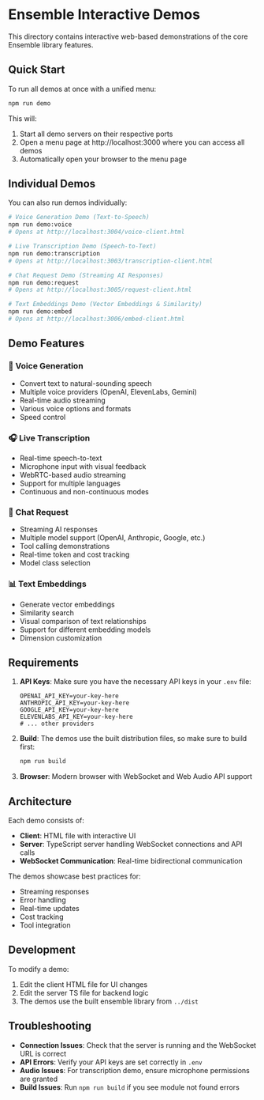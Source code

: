# Ensemble Interactive Demos

This directory contains interactive web-based demonstrations of the core Ensemble library features.

## Quick Start

To run all demos at once with a unified menu:

```bash
npm run demo
```

This will:
1. Start all demo servers on their respective ports
2. Open a menu page at http://localhost:3000 where you can access all demos
3. Automatically open your browser to the menu page

## Individual Demos

You can also run demos individually:

```bash
# Voice Generation Demo (Text-to-Speech)
npm run demo:voice
# Opens at http://localhost:3004/voice-client.html

# Live Transcription Demo (Speech-to-Text)
npm run demo:transcription
# Opens at http://localhost:3003/transcription-client.html

# Chat Request Demo (Streaming AI Responses)
npm run demo:request
# Opens at http://localhost:3005/request-client.html

# Text Embeddings Demo (Vector Embeddings & Similarity)
npm run demo:embed
# Opens at http://localhost:3006/embed-client.html
```

## Demo Features

### 🎤 Voice Generation
- Convert text to natural-sounding speech
- Multiple voice providers (OpenAI, ElevenLabs, Gemini)
- Real-time audio streaming
- Various voice options and formats
- Speed control

### 🎧 Live Transcription
- Real-time speech-to-text
- Microphone input with visual feedback
- WebRTC-based audio streaming
- Support for multiple languages
- Continuous and non-continuous modes

### 💬 Chat Request
- Streaming AI responses
- Multiple model support (OpenAI, Anthropic, Google, etc.)
- Tool calling demonstrations
- Real-time token and cost tracking
- Model class selection

### 📊 Text Embeddings
- Generate vector embeddings
- Similarity search
- Visual comparison of text relationships
- Support for different embedding models
- Dimension customization

## Requirements

1. **API Keys**: Make sure you have the necessary API keys in your `.env` file:
   ```env
   OPENAI_API_KEY=your-key-here
   ANTHROPIC_API_KEY=your-key-here
   GOOGLE_API_KEY=your-key-here
   ELEVENLABS_API_KEY=your-key-here
   # ... other providers
   ```

2. **Build**: The demos use the built distribution files, so make sure to build first:
   ```bash
   npm run build
   ```

3. **Browser**: Modern browser with WebSocket and Web Audio API support

## Architecture

Each demo consists of:
- **Client**: HTML file with interactive UI
- **Server**: TypeScript server handling WebSocket connections and API calls
- **WebSocket Communication**: Real-time bidirectional communication

The demos showcase best practices for:
- Streaming responses
- Error handling
- Real-time updates
- Cost tracking
- Tool integration

## Development

To modify a demo:
1. Edit the client HTML file for UI changes
2. Edit the server TS file for backend logic
3. The demos use the built ensemble library from `../dist`

## Troubleshooting

- **Connection Issues**: Check that the server is running and the WebSocket URL is correct
- **API Errors**: Verify your API keys are set correctly in `.env`
- **Audio Issues**: For transcription demo, ensure microphone permissions are granted
- **Build Issues**: Run `npm run build` if you see module not found errors